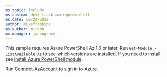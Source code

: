 ```yaml
---
ms.topic: include
ms.custom: devx-track-azurepowershell
ms.date: 10/24/2022
author: mikefrobbins
ms.author: mirobb
ms.manager: jasongroce
---
```


This sample requires Azure PowerShell Az 1.0 or later. Run `Get-Module -ListAvailable Az` to see which versions are installed.
If you need to install, see [Install Azure PowerShell module](/powershell/azure/install-azure-powershell).

Run [Connect-AzAccount](/powershell/module/az.accounts/connect-azaccount) to sign in to Azure.

